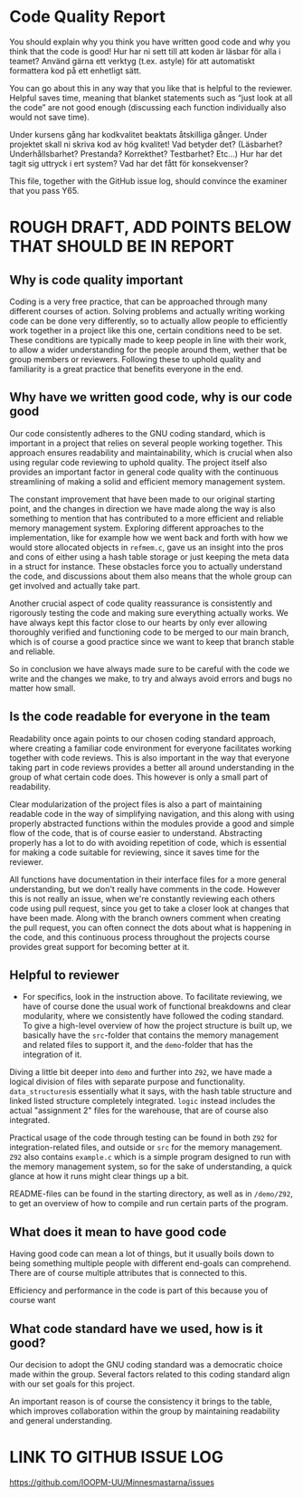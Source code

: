 # Code Quality Report
You should explain why you think you have written good code and why you think that the code is good!
Hur har ni sett till att koden är läsbar för alla i teamet?
Använd gärna ett verktyg (t.ex. astyle) för att automatiskt formattera kod på ett enhetligt sätt.

You can go about this in any way that you like that is helpful to the reviewer. Helpful saves time, meaning that blanket statements such as “just look at all the code” are not good enough (discussing each function individually also would not save time).

Under kursens gång har kodkvalitet beaktats åtskilliga gånger. Under projektet skall ni skriva kod av hög kvalitet! Vad betyder det? (Läsbarhet? Underhållsbarhet? Prestanda? Korrekthet? Testbarhet? Etc…) Hur har det tagit sig uttryck i ert system? Vad har det fått för konsekvenser?

This file, together with the GitHub issue log, should convince the examiner that you pass Y65.



# ROUGH DRAFT, ADD POINTS BELOW THAT SHOULD BE IN REPORT

## Why is code quality important
Coding is a very free practice, that can be approached through many different courses of action. Solving problems and actually writing working code can be done very differently, so to actually allow people to efficiently work together in a project like this one, certain conditions need to be set. These conditions are typically made to keep people in line with their work, to allow a wider understanding for the people around them, wether that be group members or reviewers. Following these to uphold quality and familiarity is a great practice that benefits everyone in the end.


## Why have we written good code, why is our code good
Our code consistently adheres to the GNU coding standard, which is important in a project that relies on several people working together. This approach ensures readability and maintainability, which is crucial when also using regular code reviewing to uphold quality. The project itself also provides an important factor in general code quality with the continuous streamlining of making a solid and efficient memory management system. 

The constant improvement that have been made to our original starting point, and the changes in direction we have made along the way is also something to mention that has contributed to a more efficient and reliable memory management system. Exploring different approaches to the implementation, like for example how we went back and forth with how we would store allocated objects in ```refmem.c```, gave us an insight into the pros and cons of either using a hash table storage or just keeping the meta data in a struct for instance. These obstacles force you to actually understand the code, and discussions about them also means that the whole group can get involved and actually take part.

Another crucial aspect of code quality reassurance is consistently and rigorously testing the code and making sure everything actually works. We have always kept this factor close to our hearts by only ever allowing thoroughly verified and functioning code to be merged to our main branch, which is of course a good practice since we want to keep that branch stable and reliable. 

So in conclusion we have always made sure to be careful with the code we write and the changes we make, to try and always avoid errors and bugs no matter how small.


## Is the code readable for everyone in the team
Readability once again points to our chosen coding standard approach, where creating a familiar code environment for everyone facilitates working together with code reviews. This is also important in the way that everyone taking part in code reviews provides a better all around understanding in the group of what certain code does. This however is only a small part of readability. 

Clear modularization of the project files is also a part of maintaining readable code in the way of simplifying navigation, and this along with using properly abstracted functions within the modules provide a good and simple flow of the code, that is of course easier to understand. Abstracting properly has a lot to do with avoiding repetition of code, which is essential for making a code suitable for reviewing, since it saves time for the reviewer.

All functions have documentation in their interface files for a more general understanding, but we don't really have comments in the code. However this is not really an issue, when we're constantly reviewing each others code using pull request, since you get to take a closer look at changes that have been made. Along with the branch owners comment when creating the pull request, you can often connect the dots about what is happening in the code, and this continuous process throughout the projects course provides great support for becoming better at it.


## Helpful to reviewer
* For specifics, look in the instruction above.
To facilitate reviewing, we have of course done the usual work of functional breakdowns and clear modularity, where we consistently have followed the coding standard. To give a high-level overview of how the project structure is built up, we basically have the ```src```-folder that contains the memory management and related files to support it, and the ```demo```-folder that has the integration of it.

Diving a little bit deeper into ```demo``` and further into ```Z92```, we have made a logical division of files with separate purpose and functionality. ```data_structures```is essentially what it says, with the hash table structure and linked listed structure completely integrated. ```logic``` instead includes the actual "assignment 2" files for the warehouse, that are of course also integrated.

Practical usage of the code through testing can be found in both ```Z92``` for integration-related files, and outside or ```src``` for the memory management. ```Z92``` also contains ```example.c``` which is a simple program designed to run with the memory management system, so for the sake of understanding, a quick glance at how it runs might clear things up a bit.

README-files can be found in the starting directory, as well as in ```/demo/Z92```, to get an overview of how to compile and run certain parts of the program.


## What does it mean to have good code
Having good code can mean a lot of things, but it usually boils down to being something multiple people with different end-goals can comprehend. There are of course multiple attributes that is connected to this.

Efficiency and performance in the code is part of this because you of course want


## What code standard have we used, how is it good?
Our decision to adopt the GNU coding standard was a democratic choice made within the group. Several factors related to this coding standard align with our set goals for this project.

An important reason is of course the consistency it brings to the table, which improves collaboration within the group by maintaining readability and general understanding.



# LINK TO GITHUB ISSUE LOG
https://github.com/IOOPM-UU/Minnesmastarna/issues